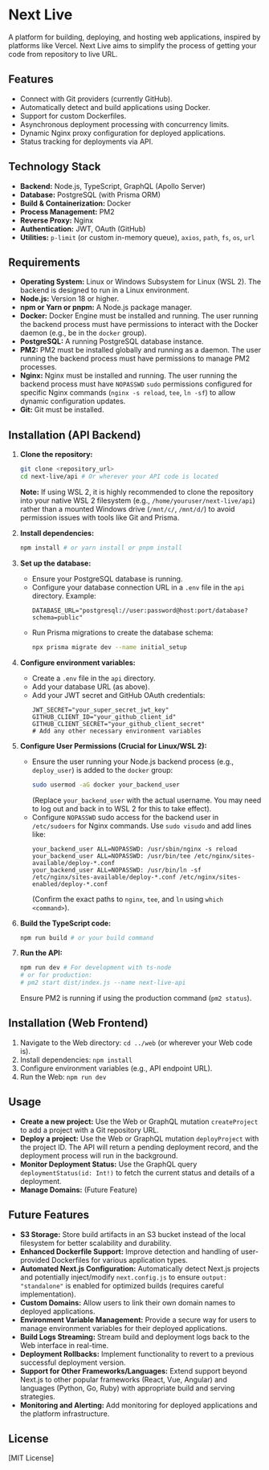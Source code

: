# Next Live

A platform for building, deploying, and hosting web applications, inspired by platforms like Vercel. Next Live aims to simplify the process of getting your code from repository to live URL.

## Features

* Connect with Git providers (currently GitHub).
* Automatically detect and build applications using Docker.
* Support for custom Dockerfiles.
* Asynchronous deployment processing with concurrency limits.
* Dynamic Nginx proxy configuration for deployed applications.
* Status tracking for deployments via API.

## Technology Stack

* **Backend:** Node.js, TypeScript, GraphQL (Apollo Server)
* **Database:** PostgreSQL (with Prisma ORM)
* **Build & Containerization:** Docker
* **Process Management:** PM2
* **Reverse Proxy:** Nginx
* **Authentication:** JWT, OAuth (GitHub)
* **Utilities:** `p-limit` (or custom in-memory queue), `axios`, `path`, `fs`, `os`, `url`

## Requirements

* **Operating System:** Linux or Windows Subsystem for Linux (WSL 2). The backend is designed to run in a Linux environment.
* **Node.js:** Version 18 or higher.
* **npm or Yarn or pnpm:** A Node.js package manager.
* **Docker:** Docker Engine must be installed and running. The user running the backend process must have permissions to interact with the Docker daemon (e.g., be in the `docker` group).
* **PostgreSQL:** A running PostgreSQL database instance.
* **PM2:** PM2 must be installed globally and running as a daemon. The user running the backend process must have permissions to manage PM2 processes.
* **Nginx:** Nginx must be installed and running. The user running the backend process must have `NOPASSWD` `sudo` permissions configured for specific Nginx commands (`nginx -s reload`, `tee`, `ln -sf`) to allow dynamic configuration updates.
* **Git:** Git must be installed.

## Installation (API Backend)

1.  **Clone the repository:**
    ```bash
    git clone <repository_url>
    cd next-live/api # Or wherever your API code is located
    ```
    **Note:** If using WSL 2, it is highly recommended to clone the repository into your native WSL 2 filesystem (e.g., `/home/youruser/next-live/api`) rather than a mounted Windows drive (`/mnt/c/`, `/mnt/d/`) to avoid permission issues with tools like Git and Prisma.

2.  **Install dependencies:**
    ```bash
    npm install # or yarn install or pnpm install
    ```

3.  **Set up the database:**
    * Ensure your PostgreSQL database is running.
    * Configure your database connection URL in a `.env` file in the `api` directory. Example:
        ```env
        DATABASE_URL="postgresql://user:password@host:port/database?schema=public"
        ```
    * Run Prisma migrations to create the database schema:
        ```bash
        npx prisma migrate dev --name initial_setup
        ```

4.  **Configure environment variables:**
    * Create a `.env` file in the `api` directory.
    * Add your database URL (as above).
    * Add your JWT secret and GitHub OAuth credentials:
        ```env
        JWT_SECRET="your_super_secret_jwt_key"
        GITHUB_CLIENT_ID="your_github_client_id"
        GITHUB_CLIENT_SECRET="your_github_client_secret"
        # Add any other necessary environment variables
        ```

5.  **Configure User Permissions (Crucial for Linux/WSL 2):**
    * Ensure the user running your Node.js backend process (e.g., `deploy_user`) is added to the `docker` group:
        ```bash
        sudo usermod -aG docker your_backend_user
        ```
        (Replace `your_backend_user` with the actual username. You may need to log out and back in to WSL 2 for this to take effect).
    * Configure `NOPASSWD` sudo access for the backend user in `/etc/sudoers` for Nginx commands. Use `sudo visudo` and add lines like:
        ```
        your_backend_user ALL=NOPASSWD: /usr/sbin/nginx -s reload
        your_backend_user ALL=NOPASSWD: /usr/bin/tee /etc/nginx/sites-available/deploy-*.conf
        your_backend_user ALL=NOPASSWD: /usr/bin/ln -sf /etc/nginx/sites-available/deploy-*.conf /etc/nginx/sites-enabled/deploy-*.conf
        ```
        (Confirm the exact paths to `nginx`, `tee`, and `ln` using `which <command>`).

6.  **Build the TypeScript code:**
    ```bash
    npm run build # or your build command
    ```

7.  **Run the API:**
    ```bash
    npm run dev # For development with ts-node
    # or for production:
    # pm2 start dist/index.js --name next-live-api
    ```
    Ensure PM2 is running if using the production command (`pm2 status`).

## Installation (Web Frontend)

1.  Navigate to the Web directory: `cd ../web` (or wherever your Web code is).
2.  Install dependencies: `npm install`
3.  Configure environment variables (e.g., API endpoint URL).
4.  Run the Web: `npm run dev`

## Usage

* **Create a new project:** Use the Web or GraphQL mutation `createProject` to add a project with a Git repository URL.
* **Deploy a project:** Use the Web or GraphQL mutation `deployProject` with the project ID. The API will return a pending deployment record, and the deployment process will run in the background.
* **Monitor Deployment Status:** Use the GraphQL query `deploymentStatus(id: Int!)` to fetch the current status and details of a deployment.
* **Manage Domains:** (Future Feature)

## Future Features

* **S3 Storage:** Store build artifacts in an S3 bucket instead of the local filesystem for better scalability and durability.
* **Enhanced Dockerfile Support:** Improve detection and handling of user-provided Dockerfiles for various application types.
* **Automated Next.js Configuration:** Automatically detect Next.js projects and potentially inject/modify `next.config.js` to ensure `output: "standalone"` is enabled for optimized builds (requires careful implementation).
* **Custom Domains:** Allow users to link their own domain names to deployed applications.
* **Environment Variable Management:** Provide a secure way for users to manage environment variables for their deployed applications.
* **Build Logs Streaming:** Stream build and deployment logs back to the Web interface in real-time.
* **Deployment Rollbacks:** Implement functionality to revert to a previous successful deployment version.
* **Support for Other Frameworks/Languages:** Extend support beyond Next.js to other popular frameworks (React, Vue, Angular) and languages (Python, Go, Ruby) with appropriate build and serving strategies.
* **Monitoring and Alerting:** Add monitoring for deployed applications and the platform infrastructure.

## License

[MIT License]

